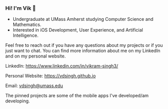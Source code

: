 ### Hi! I'm Vik 👋

- Undergraduate at UMass Amherst studying Computer Science and Mathematics. 
- Interested in iOS Development, User Experience, and Artificial Intelligence. 

Feel free to reach out if you have any questions about my projects or if you just want to chat. You can find more information about me on my LinkedIn and on my personal website.

LinkedIn: https://www.linkedin.com/in/vikram-singh3/

Personal Website: https://vdsingh.github.io

Email: vdsingh@umass.edu

The pinned projects are some of the mobile apps I've developed/am developing.
